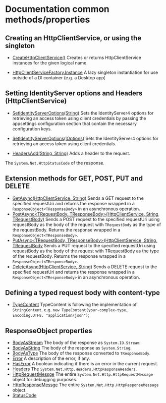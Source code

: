 # Documentation common methods/properties

## Creating an HttpClientService, or using the singleton

- [CreateHttpClientService()](https://georgekosmidis.github.io/IdentityServer4.Contrib.HttpClientService/api/IdentityServer4.Contrib.HttpClientService.HttpClientServiceFactory.html#IdentityServer4_Contrib_HttpClientService_HttpClientServiceFactory_CreateHttpClientService)
Creates or returns HttpClientService instances for the given logical name.

- [HttpClientServiceFactory.Instance](https://georgekosmidis.github.io/IdentityServer4.Contrib.HttpClientService/api/IdentityServer4.Contrib.HttpClientService.HttpClientServiceFactory.html#IdentityServer4_Contrib_HttpClientService_HttpClientServiceFactory_Instance)
A lazy singleton instantiation for use outside of a DI container (e.g. a Desktop app)

## Setting IdentityServer options and Headers (HttpClientService)

- [SetIdentityServerOptions(String)](https://georgekosmidis.github.io/IdentityServer4.Contrib.HttpClientService/api/IdentityServer4.Contrib.HttpClientService.HttpClientService.html#IdentityServer4_Contrib_HttpClientService_HttpClientService_SetIdentityServerOptions_System_String_)
Sets the IdentityServer4 options for retrieving an access token using client credentials by passing the appsettings configuration section that contain the necessary configuration keys.
- [SetIdentityServerOptions<TTokenServiceOptions>(IOptions<TTokenServiceOptions>)](https://georgekosmidis.github.io/IdentityServer4.Contrib.HttpClientService/api/IdentityServer4.Contrib.HttpClientService.HttpClientService.html#IdentityServer4_Contrib_HttpClientService_HttpClientService_SetIdentityServerOptions__1_Microsoft_Extensions_Options_IOptions___0__)
Sets the IdentityServer4 options for retrieving an access token using client credentials.

- [HeadersAdd(String, String)](https://georgekosmidis.github.io/IdentityServer4.Contrib.HttpClientService/api/IdentityServer4.Contrib.HttpClientService.HttpClientService.html#IdentityServer4_Contrib_HttpClientService_HttpClientService_HeadersAdd_System_String_System_String_)
Adds a header to the request.

The `System.Net.HttpStatusCode` of the response.

## Extension methods for GET, POST, PUT and DELETE

- [GetAsync<TResponseBody>(HttpClientService, String)](https://georgekosmidis.github.io/IdentityServer4.Contrib.HttpClientService/api/IdentityServer4.Contrib.HttpClientService.Extensions.HttpClientServiceGetExtensions.html#IdentityServer4_Contrib_HttpClientService_Extensions_HttpClientServiceGetExtensions_GetAsync__1_IdentityServer4_Contrib_HttpClientService_HttpClientService_System_String_)
Sends a GET request to the specified requestUri and returns the response wrapped in a `ResponseObject<TResponseBody>` in an asynchronous operation.
- [PostAsync<TRequestBody, TResponseBody>(HttpClientService, String, TRequestBody)](https://georgekosmidis.github.io/IdentityServer4.Contrib.HttpClientService/api/IdentityServer4.Contrib.HttpClientService.Extensions.HttpClientServicePostExtensions.html#IdentityServer4_Contrib_HttpClientService_Extensions_HttpClientServicePostExtensions_PostAsync__2_IdentityServer4_Contrib_HttpClientService_HttpClientService_System_String___0_)
Sends a POST request to the specified requestUri using requestBody as the body of the request with `TRequestBody` as the type of the requestBody. Returns the response wrapped in a `ResponseObject<TResponseBody>`.
- [PutAsync<TRequestBody, TResponseBody>(HttpClientService, String, TRequestBody](https://georgekosmidis.github.io/IdentityServer4.Contrib.HttpClientService/api/IdentityServer4.Contrib.HttpClientService.Extensions.HttpClientServicePutExtensions.html#IdentityServer4_Contrib_HttpClientService_Extensions_HttpClientServicePutExtensions_PutAsync__2_IdentityServer4_Contrib_HttpClientService_HttpClientService_System_String___0_)
Sends a PUT request to the specified requestUri using requestBody as the body of the request with TRequestBody as the type of the requestBody. Returns the response wrapped in a `ResponseObject<TResponseBody>`.
- [DeleteAsync<TResponseBody>(HttpClientService, String)](https://georgekosmidis.github.io/IdentityServer4.Contrib.HttpClientService/api/IdentityServer4.Contrib.HttpClientService.Extensions.HttpClientServiceDeleteExtensions.html#IdentityServer4_Contrib_HttpClientService_Extensions_HttpClientServiceDeleteExtensions_DeleteAsync__1_IdentityServer4_Contrib_HttpClientService_HttpClientService_System_String_)
Sends a DELETE request to the specified requestUri and returns the response wrapped in a `ResponseObject<TResponseBody>` in an asynchronous operation.

## Defining a typed request body with content-type

- [TypeContent<TRequestBody>](https://georgekosmidis.github.io/IdentityServer4.Contrib.HttpClientService/api/IdentityServer4.Contrib.HttpClientService.Infrastructure.TypeContent-1.html)
TypeContent is following the implementation of `StringContent`.
e.g. `new TypeContent(your-complex-type, Encoding.UTF8, "application/json")`;

## ResponseObject properties

- [BodyAsStream](https://georgekosmidis.github.io/IdentityServer4.Contrib.HttpClientService/api/IdentityServer4.Contrib.HttpClientService.Models.ResponseObject-1.html#IdentityServer4_Contrib_HttpClientService_Models_ResponseObject_1_BodyAsStream)
The body of the response as `System.IO.Stream`.
- [BodyAsString](https://georgekosmidis.github.io/IdentityServer4.Contrib.HttpClientService/api/IdentityServer4.Contrib.HttpClientService.Models.ResponseObject-1.html#IdentityServer4_Contrib_HttpClientService_Models_ResponseObject_1_BodyAsString)
The body of the response as `System.String`.
- [BodyAsType](https://georgekosmidis.github.io/IdentityServer4.Contrib.HttpClientService/api/IdentityServer4.Contrib.HttpClientService.Models.ResponseObject-1.html#IdentityServer4_Contrib_HttpClientService_Models_ResponseObject_1_BodyAsType)
The body of the response converted to `TResponseBody`.
- [Error](https://georgekosmidis.github.io/IdentityServer4.Contrib.HttpClientService/api/IdentityServer4.Contrib.HttpClientService.Models.ResponseObject-1.html#IdentityServer4_Contrib_HttpClientService_Models_ResponseObject_1_Error)
A description of the error, if any.
- [HasError](https://georgekosmidis.github.io/IdentityServer4.Contrib.HttpClientService/api/IdentityServer4.Contrib.HttpClientService.Models.ResponseObject-1.html#IdentityServer4_Contrib_HttpClientService_Models_ResponseObject_1_HasError)
A boolean indicating if there is an error in the current request.
- [Headers](https://georgekosmidis.github.io/IdentityServer4.Contrib.HttpClientService/api/IdentityServer4.Contrib.HttpClientService.Models.ResponseObject-1.html#IdentityServer4_Contrib_HttpClientService_Models_ResponseObject_1_Headers)
The `System.Net.Http.Headers.HttpResponseHeaders`.
- [HttpRequestMessge](https://georgekosmidis.github.io/IdentityServer4.Contrib.HttpClientService/api/IdentityServer4.Contrib.HttpClientService.Models.ResponseObject-1.html#IdentityServer4_Contrib_HttpClientService_Models_ResponseObject_1_HttpRequestMessge)
The entire `System.Net.Http.HttpRequestMessage` object for debugging purposes.
- [HttpResponseMessge](https://georgekosmidis.github.io/IdentityServer4.Contrib.HttpClientService/api/IdentityServer4.Contrib.HttpClientService.Models.ResponseObject-1.html#IdentityServer4_Contrib_HttpClientService_Models_ResponseObject_1_HttpResponseMessage)
The entire `System.Net.Http.HttpResponseMessage` object.
- [StatusCode](https://georgekosmidis.github.io/IdentityServer4.Contrib.HttpClientService/api/IdentityServer4.Contrib.HttpClientService.Models.ResponseObject-1.html#IdentityServer4_Contrib_HttpClientService_Models_ResponseObject_1_StatusCode)